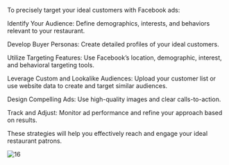 To precisely target your ideal customers with Facebook ads:

Identify Your Audience: Define demographics, interests, and behaviors relevant to your restaurant.

Develop Buyer Personas: Create detailed profiles of your ideal customers.

Utilize Targeting Features: Use Facebook’s location, demographic, interest, and behavioral targeting tools.

Leverage Custom and Lookalike Audiences: Upload your customer list or use website data to create and target similar audiences.

Design Compelling Ads: Use high-quality images and clear calls-to-action.

Track and Adjust: Monitor ad performance and refine your approach based on results.

These strategies will help you effectively reach and engage your ideal restaurant patrons.

![16](https://github.com/user-attachments/assets/cb51e5e0-70c4-4886-9f1b-ed40d13760c8)
